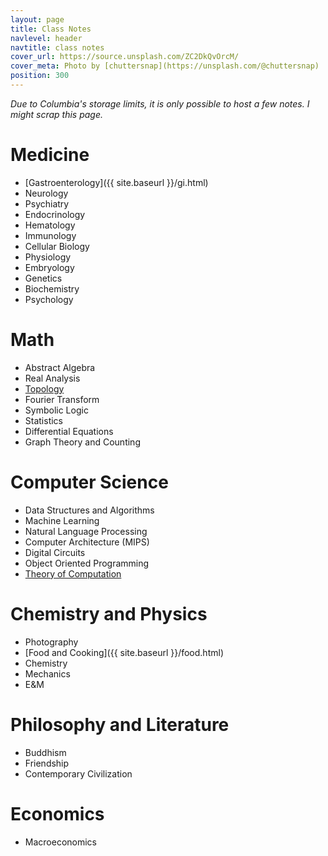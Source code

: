 ```yaml
---
layout: page
title: Class Notes
navlevel: header
navtitle: class notes
cover_url: https://source.unsplash.com/ZC2DkQvOrcM/
cover_meta: Photo by [chuttersnap](https://unsplash.com/@chuttersnap)
position: 300
---
```

*Due to Columbia's storage limits, it is only possible to host a few notes. I might scrap this page.*

# Medicine
- [Gastroenterology]({{ site.baseurl }}/gi.html)
- Neurology
- Psychiatry
- Endocrinology
- Hematology
- Immunology
- Cellular Biology
- Physiology
- Embryology
- Genetics
- Biochemistry
- Psychology

# Math
- Abstract Algebra
- Real Analysis
- [Topology](https://drive.google.com/open?id=0B-2unwPWq7WuTnYzTExWRVdjSjA)
- Fourier Transform
- Symbolic Logic
- Statistics
- Differential Equations
- Graph Theory and Counting

# Computer Science
- Data Structures and Algorithms
- Machine Learning
- Natural Language Processing
- Computer Architecture (MIPS)
- Digital Circuits
- Object Oriented Programming
- [Theory of Computation](https://drive.google.com/open?id=0B-2unwPWq7WudjRacWs4RzFMRWc)

# Chemistry and Physics
- Photography
- [Food and Cooking]({{ site.baseurl }}/food.html)
- Chemistry
- Mechanics
- E&M

# Philosophy and Literature
- Buddhism
- Friendship
- Contemporary Civilization

# Economics
- Macroeconomics